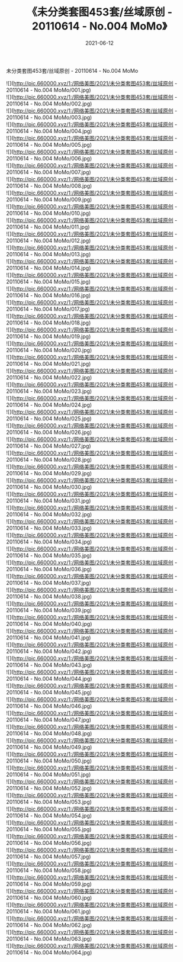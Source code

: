 ﻿---
layout: post
title:  《未分类套图453套/丝域原创 - 20110614 - No.004 MoMo》
date:   2021-06-12
img: http://pic.660000.xyz/1:/网络美图/2021/未分类套图453套/丝域原创 - 20110614 - No.004 MoMo/000.jpg
categories: [美女, 清纯, 唯美]
---

未分类套图453套/丝域原创 - 20110614 - No.004 MoMo

 ![](http://pic.660000.xyz/1:/网络美图/2021/未分类套图453套/丝域原创 - 20110614 - No.004 MoMo/001.jpg) <br>![](http://pic.660000.xyz/1:/网络美图/2021/未分类套图453套/丝域原创 - 20110614 - No.004 MoMo/002.jpg) <br>![](http://pic.660000.xyz/1:/网络美图/2021/未分类套图453套/丝域原创 - 20110614 - No.004 MoMo/003.jpg) <br>![](http://pic.660000.xyz/1:/网络美图/2021/未分类套图453套/丝域原创 - 20110614 - No.004 MoMo/004.jpg) <br>![](http://pic.660000.xyz/1:/网络美图/2021/未分类套图453套/丝域原创 - 20110614 - No.004 MoMo/005.jpg) <br>![](http://pic.660000.xyz/1:/网络美图/2021/未分类套图453套/丝域原创 - 20110614 - No.004 MoMo/006.jpg) <br>![](http://pic.660000.xyz/1:/网络美图/2021/未分类套图453套/丝域原创 - 20110614 - No.004 MoMo/007.jpg) <br>![](http://pic.660000.xyz/1:/网络美图/2021/未分类套图453套/丝域原创 - 20110614 - No.004 MoMo/008.jpg) <br>![](http://pic.660000.xyz/1:/网络美图/2021/未分类套图453套/丝域原创 - 20110614 - No.004 MoMo/009.jpg) <br>![](http://pic.660000.xyz/1:/网络美图/2021/未分类套图453套/丝域原创 - 20110614 - No.004 MoMo/010.jpg) <br>![](http://pic.660000.xyz/1:/网络美图/2021/未分类套图453套/丝域原创 - 20110614 - No.004 MoMo/011.jpg) <br>![](http://pic.660000.xyz/1:/网络美图/2021/未分类套图453套/丝域原创 - 20110614 - No.004 MoMo/012.jpg) <br>![](http://pic.660000.xyz/1:/网络美图/2021/未分类套图453套/丝域原创 - 20110614 - No.004 MoMo/013.jpg) <br>![](http://pic.660000.xyz/1:/网络美图/2021/未分类套图453套/丝域原创 - 20110614 - No.004 MoMo/014.jpg) <br>![](http://pic.660000.xyz/1:/网络美图/2021/未分类套图453套/丝域原创 - 20110614 - No.004 MoMo/015.jpg) <br>![](http://pic.660000.xyz/1:/网络美图/2021/未分类套图453套/丝域原创 - 20110614 - No.004 MoMo/016.jpg) <br>![](http://pic.660000.xyz/1:/网络美图/2021/未分类套图453套/丝域原创 - 20110614 - No.004 MoMo/017.jpg) <br>![](http://pic.660000.xyz/1:/网络美图/2021/未分类套图453套/丝域原创 - 20110614 - No.004 MoMo/018.jpg) <br>![](http://pic.660000.xyz/1:/网络美图/2021/未分类套图453套/丝域原创 - 20110614 - No.004 MoMo/019.jpg) <br>![](http://pic.660000.xyz/1:/网络美图/2021/未分类套图453套/丝域原创 - 20110614 - No.004 MoMo/020.jpg) <br>![](http://pic.660000.xyz/1:/网络美图/2021/未分类套图453套/丝域原创 - 20110614 - No.004 MoMo/021.jpg) <br>![](http://pic.660000.xyz/1:/网络美图/2021/未分类套图453套/丝域原创 - 20110614 - No.004 MoMo/022.jpg) <br>![](http://pic.660000.xyz/1:/网络美图/2021/未分类套图453套/丝域原创 - 20110614 - No.004 MoMo/023.jpg) <br>![](http://pic.660000.xyz/1:/网络美图/2021/未分类套图453套/丝域原创 - 20110614 - No.004 MoMo/024.jpg) <br>![](http://pic.660000.xyz/1:/网络美图/2021/未分类套图453套/丝域原创 - 20110614 - No.004 MoMo/025.jpg) <br>![](http://pic.660000.xyz/1:/网络美图/2021/未分类套图453套/丝域原创 - 20110614 - No.004 MoMo/026.jpg) <br>![](http://pic.660000.xyz/1:/网络美图/2021/未分类套图453套/丝域原创 - 20110614 - No.004 MoMo/027.jpg) <br>![](http://pic.660000.xyz/1:/网络美图/2021/未分类套图453套/丝域原创 - 20110614 - No.004 MoMo/028.jpg) <br>![](http://pic.660000.xyz/1:/网络美图/2021/未分类套图453套/丝域原创 - 20110614 - No.004 MoMo/029.jpg) <br>![](http://pic.660000.xyz/1:/网络美图/2021/未分类套图453套/丝域原创 - 20110614 - No.004 MoMo/030.jpg) <br>![](http://pic.660000.xyz/1:/网络美图/2021/未分类套图453套/丝域原创 - 20110614 - No.004 MoMo/031.jpg) <br>![](http://pic.660000.xyz/1:/网络美图/2021/未分类套图453套/丝域原创 - 20110614 - No.004 MoMo/032.jpg) <br>![](http://pic.660000.xyz/1:/网络美图/2021/未分类套图453套/丝域原创 - 20110614 - No.004 MoMo/033.jpg) <br>![](http://pic.660000.xyz/1:/网络美图/2021/未分类套图453套/丝域原创 - 20110614 - No.004 MoMo/034.jpg) <br>![](http://pic.660000.xyz/1:/网络美图/2021/未分类套图453套/丝域原创 - 20110614 - No.004 MoMo/035.jpg) <br>![](http://pic.660000.xyz/1:/网络美图/2021/未分类套图453套/丝域原创 - 20110614 - No.004 MoMo/036.jpg) <br>![](http://pic.660000.xyz/1:/网络美图/2021/未分类套图453套/丝域原创 - 20110614 - No.004 MoMo/037.jpg) <br>![](http://pic.660000.xyz/1:/网络美图/2021/未分类套图453套/丝域原创 - 20110614 - No.004 MoMo/038.jpg) <br>![](http://pic.660000.xyz/1:/网络美图/2021/未分类套图453套/丝域原创 - 20110614 - No.004 MoMo/039.jpg) <br>![](http://pic.660000.xyz/1:/网络美图/2021/未分类套图453套/丝域原创 - 20110614 - No.004 MoMo/040.jpg) <br>![](http://pic.660000.xyz/1:/网络美图/2021/未分类套图453套/丝域原创 - 20110614 - No.004 MoMo/041.jpg) <br>![](http://pic.660000.xyz/1:/网络美图/2021/未分类套图453套/丝域原创 - 20110614 - No.004 MoMo/042.jpg) <br>![](http://pic.660000.xyz/1:/网络美图/2021/未分类套图453套/丝域原创 - 20110614 - No.004 MoMo/043.jpg) <br>![](http://pic.660000.xyz/1:/网络美图/2021/未分类套图453套/丝域原创 - 20110614 - No.004 MoMo/044.jpg) <br>![](http://pic.660000.xyz/1:/网络美图/2021/未分类套图453套/丝域原创 - 20110614 - No.004 MoMo/045.jpg) <br>![](http://pic.660000.xyz/1:/网络美图/2021/未分类套图453套/丝域原创 - 20110614 - No.004 MoMo/046.jpg) <br>![](http://pic.660000.xyz/1:/网络美图/2021/未分类套图453套/丝域原创 - 20110614 - No.004 MoMo/047.jpg) <br>![](http://pic.660000.xyz/1:/网络美图/2021/未分类套图453套/丝域原创 - 20110614 - No.004 MoMo/048.jpg) <br>![](http://pic.660000.xyz/1:/网络美图/2021/未分类套图453套/丝域原创 - 20110614 - No.004 MoMo/049.jpg) <br>![](http://pic.660000.xyz/1:/网络美图/2021/未分类套图453套/丝域原创 - 20110614 - No.004 MoMo/050.jpg) <br>![](http://pic.660000.xyz/1:/网络美图/2021/未分类套图453套/丝域原创 - 20110614 - No.004 MoMo/051.jpg) <br>![](http://pic.660000.xyz/1:/网络美图/2021/未分类套图453套/丝域原创 - 20110614 - No.004 MoMo/052.jpg) <br>![](http://pic.660000.xyz/1:/网络美图/2021/未分类套图453套/丝域原创 - 20110614 - No.004 MoMo/053.jpg) <br>![](http://pic.660000.xyz/1:/网络美图/2021/未分类套图453套/丝域原创 - 20110614 - No.004 MoMo/054.jpg) <br>![](http://pic.660000.xyz/1:/网络美图/2021/未分类套图453套/丝域原创 - 20110614 - No.004 MoMo/055.jpg) <br>![](http://pic.660000.xyz/1:/网络美图/2021/未分类套图453套/丝域原创 - 20110614 - No.004 MoMo/056.jpg) <br>![](http://pic.660000.xyz/1:/网络美图/2021/未分类套图453套/丝域原创 - 20110614 - No.004 MoMo/057.jpg) <br>![](http://pic.660000.xyz/1:/网络美图/2021/未分类套图453套/丝域原创 - 20110614 - No.004 MoMo/058.jpg) <br>![](http://pic.660000.xyz/1:/网络美图/2021/未分类套图453套/丝域原创 - 20110614 - No.004 MoMo/059.jpg) <br>![](http://pic.660000.xyz/1:/网络美图/2021/未分类套图453套/丝域原创 - 20110614 - No.004 MoMo/060.jpg) <br>![](http://pic.660000.xyz/1:/网络美图/2021/未分类套图453套/丝域原创 - 20110614 - No.004 MoMo/061.jpg) <br>![](http://pic.660000.xyz/1:/网络美图/2021/未分类套图453套/丝域原创 - 20110614 - No.004 MoMo/062.jpg) <br>![](http://pic.660000.xyz/1:/网络美图/2021/未分类套图453套/丝域原创 - 20110614 - No.004 MoMo/063.jpg) <br>![](http://pic.660000.xyz/1:/网络美图/2021/未分类套图453套/丝域原创 - 20110614 - No.004 MoMo/064.jpg) <br>